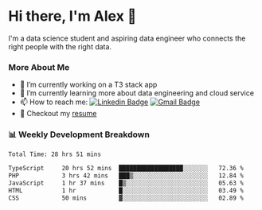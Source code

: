 # Hi there, I'm Alex  👋

I'm a data science student and aspiring data engineer who connects the right people with the right data. 

### More About Me

- 🔭 I’m currently working on a T3 stack app
- 🌱 I’m currently learning more about data engineering and cloud service
- 📫 How to reach me: [![Linkedin Badge](https://img.shields.io/badge/Alex%20Chen-blue?style=flat&logo=linkedin&labelColor=blue&link=https://www.linkedin.com/in/alex-chen-112523chen)](https://www.linkedin.com/in/alex-chen-112523chen/) [![Gmail Badge](https://img.shields.io/badge/-Alex%20Chen-c14438?style=flat&logo=Gmail&logoColor=white&link=mailto:itsalexchen@gmail.com)](mailto:itsalexchen@gmail.com)
- 📝 Checkout my [resume](https://112523chen.vercel.app/AlexChenResume.pdf)


### 📊 Weekly Development Breakdown
<!--START_SECTION:waka-->

```txt
Total Time: 28 hrs 51 mins

TypeScript     20 hrs 52 mins  ██████████████████░░░░░░░   72.36 %
PHP            3 hrs 42 mins   ███▒░░░░░░░░░░░░░░░░░░░░░   12.84 %
JavaScript     1 hr 37 mins    █▒░░░░░░░░░░░░░░░░░░░░░░░   05.63 %
HTML           1 hr            █░░░░░░░░░░░░░░░░░░░░░░░░   03.49 %
CSS            50 mins         ▓░░░░░░░░░░░░░░░░░░░░░░░░   02.89 %
```

<!--END_SECTION:waka-->
